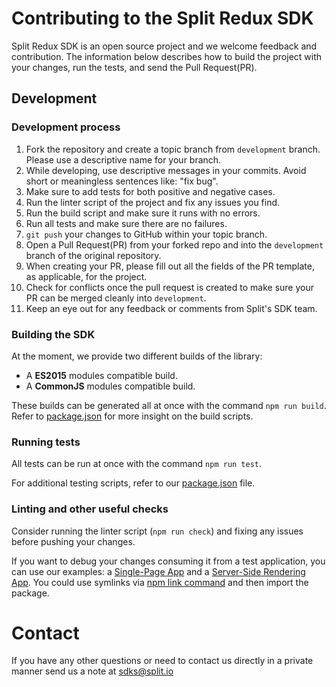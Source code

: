 # Contributing to the Split Redux SDK

Split Redux SDK is an open source project and we welcome feedback and contribution. The information below describes how to build the project with your changes, run the tests, and send the Pull Request(PR).

## Development

### Development process

1. Fork the repository and create a topic branch from `development` branch. Please use a descriptive name for your branch.
2. While developing, use descriptive messages in your commits. Avoid short or meaningless sentences like: "fix bug".
3. Make sure to add tests for both positive and negative cases.
4. Run the linter script of the project and fix any issues you find.
5. Run the build script and make sure it runs with no errors.
6. Run all tests and make sure there are no failures.
7. `git push` your changes to GitHub within your topic branch.
8. Open a Pull Request(PR) from your forked repo and into the `development` branch of the original repository.
9. When creating your PR, please fill out all the fields of the PR template, as applicable, for the project.
10. Check for conflicts once the pull request is created to make sure your PR can be merged cleanly into `development`.
11. Keep an eye out for any feedback or comments from Split's SDK team.

### Building the SDK

At the moment, we provide two different builds of the library:
* A **ES2015** modules compatible build.
* A **CommonJS** modules compatible build.

These builds can be generated all at once with the command `npm run build`. Refer to [package.json](package.json) for more insight on the build scripts.

### Running tests

All tests can be run at once with the command `npm run test`.

For additional testing scripts, refer to our [package.json](package.json) file.

### Linting and other useful checks

Consider running the linter script (`npm run check`) and fixing any issues before pushing your changes.

If you want to debug your changes consuming it from a test application, you can use our examples: a [Single-Page App](./examples/react-redux-spa/README.md) and a [Server-Side Rendering App](./examples/react-redux-ssr/README.md). You could use symlinks via [npm link command](https://docs.npmjs.com/cli/link.html) and then import the package.

# Contact

If you have any other questions or need to contact us directly in a private manner send us a note at sdks@split.io
